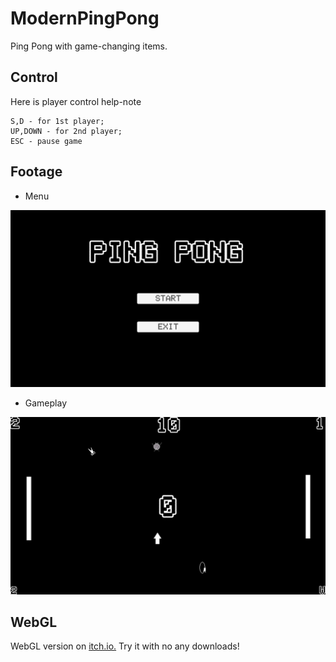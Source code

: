 # ModernPingPong
Ping Pong with game-changing items.

## Control
Here is player control help-note
```
S,D - for 1st player;
UP,DOWN - for 2nd player;
ESC - pause game
```
## Footage
- Menu
<img src="imgs/1.jpg">

- Gameplay
<img src="imgs/2.jpg">

## WebGL
WebGL version on <a href="https://alohaeee.itch.io/modern-ping-pong">itch.io.</a> Try it with no any downloads!

